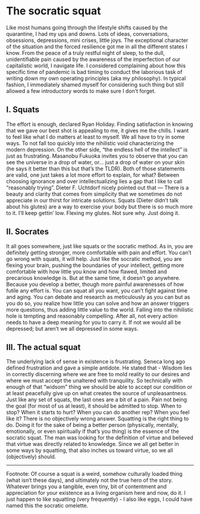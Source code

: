 # The socratic squat

Like most humans going through the lifestyle shifts caused by the quarantine, I had my ups and downs. Lots of ideas, conversations, obsessions, depressions, mini crises, little joys. The exceptional character of the situation and the forced resilience got me in all the different states I know. From the peace of a truly restful night of sleep, to the dull, unidentifiable pain caused by the awareness of the imperfection of our capitalistic world, I navigate life. I considered complaining about how this specific time of pandemic is bad timing to conduct the laborious task of writing down my own operating principles (aka my philosophy). In typical fashion, I immediately shamed myself for considering such thing but still allowed a few introductory words to make sure I don’t forget.

## I. Squats

The effort is enough, declared Ryan Holiday. Finding satisfaction in knowing that we gave our best shot is appealing to me, it gives me the chills. I want to feel like what I do matters at least to myself. We all have to try in some ways. To not fall too quickly into the nihilistic void characterizing the modern depression. On the other side, “the endless hell of the intellect” is just as frustrating. Masanobu Fukuoka invites you to observe that you can see the universe in a drop of water, or… just a drop of water on your skin (he says it better than this but that’s the TLDR). Both of those statements are valid, one just takes a lot more effort to explain, for what? Between choosing ignorance and over intellectualizing lies a gap that I like to call “reasonably trying”. Dieter F. Uchtdorf nicely pointed out that — There is a beauty and clarity that comes from simplicity that we sometimes do not appreciate in our thirst for intricate solutions. Squats (Dieter didn’t talk about his glutes) are a way to exercise your body but there is so much more to it. I’ll keep gettin’ low. Flexing my glutes. Not sure why. Just doing it.

## II. Socrates

It all goes somewhere, just like squats or the socratic method. As in, you are definitely getting stronger, more comfortable with pain and effort. You can’t go wrong with squats, it will help. Just like the socratic method, you are flexing your brain, pushing the boundaries of your intellect, getting more comfortable with how little you know and how flawed, limited and precarious knowledge is. But at the same time, it doesn’t go anywhere. Because you develop a better, though more painful awarenesses of how futile any effort is. You can squat all you want, you can’t fight against time and aging. You can debate and research as meticulously as you can but as you do so, you realize how little you can solve and how an answer triggers more questions, thus adding little value to the world. Falling into the nihilistic hole is tempting and reasonably compelling. After all, not every action needs to have a deep meaning for you to carry it. If not we would all be depressed; but aren’t we all depressed in some ways.

## III. The actual squat

The underlying lack of sense in existence is frustrating. Seneca long ago defined frustration and gave a simple antidote. He stated that - Wisdom lies in correctly discerning where we are free to mold reality to our desires and where we must accept the unaltered with tranquility. So technically with enough of that “widsom” thing we should be able to accept our condition or at least peacefully give up on what creates the source of unpleasantness. Just like any set of squats, the last ones are a bit of a pain. Pain not being the goal (for most of us at least), it should be admitted to stop. When to stop? When it starts to hurt? When you can do another rep? When you feel like it? There is no objectively wrong answer. Squatting is the right thing to do. Doing it for the sake of being a better person (physically, mentally, emotionally, or even spiritually if that’s you thing) is the essence of the socratic squat. The man was looking for the definition of virtue and believed that virtue was directly related to knowledge. Since we all get better in some ways by squatting, that also inches us toward virtue, so we all (objectively) should.

* * *

Footnote: Of course a squat is a weird, somehow culturally loaded thing (what isn’t these days), and ultimately not the true hero of the story. Whatever brings you a tangible, even tiny, bit of contentment and appreciation for your existence as a living organism here and now, do it. I just happen to like squatting (very frequently) - I also like eggs, I could have named this the socratic omelette.
